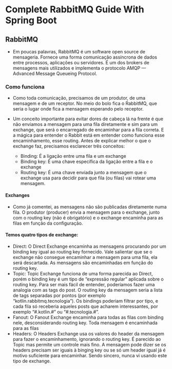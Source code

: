 # Complete RabbitMQ Guide With Spring Boot

## RabbitMQ
- Em poucas palavras, RabbitMQ é um software open source de mensageria. Fornece uma forma comunicação assíncrona de dados entre processos, aplicações ou servidores. É um dos brokers de mensagens mais utilizados e implementa o protocolo AMQP — Advanced Message Queueing Protocol.

### Como funciona
- Como toda comunicação, precisamos de um produtor, de uma mensagem e de um receptor. No meio do bolo fica o RabbitMQ, que seria o lugar onde fica a mensagem esperando pelo receptor.
- Um conceito importante para evitar dores de cabeça lá na frente é que não enviamos a mensagem para uma fila diretamente e sim para um exchange, que será o encarregado de encaminhar para a fila correta. E a mágica para entender o Rabbit está em entender como funciona esse encaminhamento, esse routing.
Antes de explicar melhor o que o exchange faz, precisamos esclarecer três conceitos:

  - Binding: É a ligação entre uma fila e um exchange
  - Binding key: É uma chave específica da ligação entre a fila e o exchange
  - Routing key: É uma chave enviada junto a mensagem que o exchange usa para decidir para que fila (ou filas) vai rotear uma mensagem.

#### Exchanges
- Como já comentei, as mensagens não são publicadas diretamente numa fila. O produtor (producer) envia a mensagem para o exchange, junto com o routing key (não é obrigatório) e o exchange encaminha para as filas em função da configuração.

#### Temos quatro tipos de exchange:
- Direct: O Direct Exchange encaminha as mensagens procurando por um binding key igual ao routing key fornecido. Vale salientar que se o exchange não consegue encaminhar a mensagem para uma fila, ela será descartada. As mensagens são encaminhadas em função do routing key.
- Topic: Topic Exchange funciona de uma forma parecida ao Direct, porém o binding key é um tipo de “expressão regular” aplicada sobre o routing key. Para ser mais fácil de entender, poderíamos fazer uma analogia com as tags do post. O routing key da mensagem seria a lista de tags separadas por pontos (por exemplo “kotlin.rabbitmq.tecnologia”). Os bindings poderiam filtrar por tipo, e cada fila só receberia aqueles posts que acharem interessantes, por exemplo “#.kotlin.#” ou “#.tecnologia.#”.
- Fanout: O Fanout Exchange encaminha para todas as filas com binding nele, desconsiderando routing key. Toda mensagem é encaminhada para as filas
- Headers: O Headers Exchange usa os valores do header da mensagem para fazer o encaminhamento, ignorando o routing key. É parecido ao Topic mas permite um controle mais fino. A mensagem pode dizer se os headers precisam ser iguais à binging key ou se só um header igual já é motivo suficiente para encaminhar. Sendo sincero, nunca vi usando este tipo de exchange.
